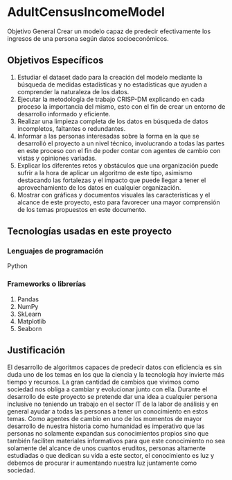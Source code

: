 # AdultCensusIncomeModel
Objetivo General
Crear un modelo capaz de predecir efectivamente los ingresos de una persona según datos socioeconómicos.

## Objetivos Específicos

1. Estudiar el dataset dado para la creación del modelo mediante la búsqueda de medidas estadísticas y no estadísticas que ayuden a comprender la naturaleza de los datos.
2. Ejecutar la metodología de trabajo CRISP-DM explicando en cada proceso la importancia del mismo, esto con el fin de crear un entorno de desarrollo informado y eficiente.
3. Realizar una limpieza completa de los datos en búsqueda de datos incompletos, faltantes o redundantes.
4. Informar a las personas interesadas sobre la forma en la que se desarrolló el proyecto a un nivel técnico, involucrando a todas las partes en este proceso con el fin de poder contar con agentes de cambio con vistas y opiniones variadas.
5. Explicar los diferentes retos y obstáculos que una organización puede sufrir a la hora de aplicar un algoritmo de este tipo, asimismo destacando las fortalezas y el impacto que puede llegar a tener el aprovechamiento de los datos en cualquier organización.
6. Mostrar con gráficas y documentos visuales las características y el alcance de este proyecto, esto para favorecer una mayor comprensión de los temas propuestos en este documento.

## Tecnologías usadas en este proyecto

### Lenguajes de programación
Python

### Frameworks o librerías
1. Pandas
2. NumPy
3. SkLearn
4. Matplotlib
5. Seaborn

## Justificación

El desarrollo de algoritmos capaces de predecir datos con eficiencia es sin duda uno de los temas en los que la ciencia y la tecnología hoy invierte más tiempo y recursos. La gran cantidad de cambios que vivimos como sociedad nos obliga a cambiar y evolucionar junto con ella. Durante el desarrollo de este proyecto se pretende dar una idea a cualquier persona inclusive no teniendo un trabajo en el sector IT de la labor de análisis y en general ayudar a todas las personas a tener un conocimiento en estos temas. Como agentes de cambio en uno de los momentos de mayor desarrollo de nuestra historia como humanidad es imperativo que las personas no solamente expandan sus conocimientos propios sino que también faciliten materiales informativos para que este conocimiento no sea solamente del alcance de unos cuantos eruditos, personas altamente estudiadas o que dedican su vida a este sector, el conocimiento es luz y debemos de procurar ir aumentando nuestra luz juntamente como sociedad.
